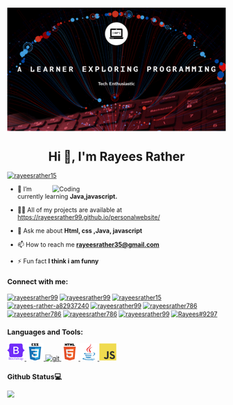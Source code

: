 ![logo](https://github.com/rayeesrather99/rayeesrather99/blob/main/Adobe_Express_20230216_1838380_1.png)
<h1 align="center">Hi 👋, I'm Rayees Rather</h1>
<!-- <h3 align="center">A Learner Exploring Programming</h3> -->
<p align="left"> <a href="https://twitter.com/rayeesrather15" target="blank"><img src="https://img.shields.io/twitter/follow/rayeesrather15?logo=twitter&style=for-the-badge" alt="rayeesrather15" /></a> </p>
<img align="right" alt="Coding" width="400" src="https://cdn.dribbble.com/users/1162077/screenshots/3848914/programmer.gif">

<!-- <p align="left"> <a href="https://github.com/ryo-ma/github-profile-trophy"><img src="https://github-profile-trophy.vercel.app/?username=rayeesrather99" alt="rayeesrather99" /></a> </p> -->

- 🌱 I’m currently learning **Java,javascript.**

- 👨‍💻 All of my projects are available at https://rayeesrather99.github.io/personalwebsite/

- 💬 Ask me about **Html, css ,Java, javascript**

- 📫 How to reach me **rayeesrather35@gmail.com**

- ⚡ Fun fact **I think i am funny**

<h3 align="left">Connect with me:</h3>
<p align="left">
<a href="https://codepen.io/rayeesrather99" target="blank"><img align="center" src="https://raw.githubusercontent.com/rahuldkjain/github-profile-readme-generator/master/src/images/icons/Social/codepen.svg" alt="rayeesrather99" height="30" width="40" /></a>
<a href="https://dev.to/rayeesrather99" target="blank"><img align="center" src="https://raw.githubusercontent.com/rahuldkjain/github-profile-readme-generator/master/src/images/icons/Social/devto.svg" alt="rayeesrather99" height="30" width="40" /></a>
<a href="https://twitter.com/rayeesrather15" target="blank"><img align="center" src="https://raw.githubusercontent.com/rahuldkjain/github-profile-readme-generator/master/src/images/icons/Social/twitter.svg" alt="rayeesrather15" height="30" width="40" /></a>
<a href="https://linkedin.com/in/rayees-rather-a82937240" target="blank"><img align="center" src="https://raw.githubusercontent.com/rahuldkjain/github-profile-readme-generator/master/src/images/icons/Social/linked-in-alt.svg" alt="rayees-rather-a82937240" height="30" width="40" /></a>
<a href="https://stackoverflow.com/users/rayeesrather99" target="blank"><img align="center" src="https://raw.githubusercontent.com/rahuldkjain/github-profile-readme-generator/master/src/images/icons/Social/stack-overflow.svg" alt="rayeesrather99" height="30" width="40" /></a>
<a href="https://fb.com/rayeesrather786" target="blank"><img align="center" src="https://raw.githubusercontent.com/rahuldkjain/github-profile-readme-generator/master/src/images/icons/Social/facebook.svg" alt="rayeesrather786" height="30" width="40" /></a>
<a href="https://instagram.com/rayeesrather786" target="blank"><img align="center" src="https://raw.githubusercontent.com/rahuldkjain/github-profile-readme-generator/master/src/images/icons/Social/instagram.svg" alt="rayeesrather786" height="30" width="40" /></a>
<a href="https://www.youtube.com/c/rayeesrather786" target="blank"><img align="center" src="https://raw.githubusercontent.com/rahuldkjain/github-profile-readme-generator/master/src/images/icons/Social/youtube.svg" alt="rayeesrather786" height="30" width="40" /></a>
<a href="https://www.leetcode.com/rayeesrather99" target="blank"><img align="center" src="https://raw.githubusercontent.com/rahuldkjain/github-profile-readme-generator/master/src/images/icons/Social/leet-code.svg" alt="rayeesrather99" height="30" width="40" /></a>
<a href="https://discord.gg/Rayees#9297" target="blank"><img align="center" src="https://raw.githubusercontent.com/rahuldkjain/github-profile-readme-generator/master/src/images/icons/Social/discord.svg" alt="Rayees#9297" height="30" width="40" /></a>
</p>

<h3 align="left">Languages and Tools:</h3>
<p align="left"> <a href="https://getbootstrap.com" target="_blank" rel="noreferrer"> <img src="https://raw.githubusercontent.com/devicons/devicon/master/icons/bootstrap/bootstrap-plain-wordmark.svg" alt="bootstrap" width="40" height="40"/> </a> <a href="https://www.w3schools.com/css/" target="_blank" rel="noreferrer"> <img src="https://raw.githubusercontent.com/devicons/devicon/master/icons/css3/css3-original-wordmark.svg" alt="css3" width="40" height="40"/> </a> <a href="https://git-scm.com/" target="_blank" rel="noreferrer"> <img src="https://www.vectorlogo.zone/logos/git-scm/git-scm-icon.svg" alt="git" width="40" height="40"/> </a> <a href="https://www.w3.org/html/" target="_blank" rel="noreferrer"> <img src="https://raw.githubusercontent.com/devicons/devicon/master/icons/html5/html5-original-wordmark.svg" alt="html5" width="40" height="40"/> </a> <a href="https://www.java.com" target="_blank" rel="noreferrer"> <img src="https://raw.githubusercontent.com/devicons/devicon/master/icons/java/java-original.svg" alt="java" width="40" height="40"/> </a> <a href="https://developer.mozilla.org/en-US/docs/Web/JavaScript" target="_blank" rel="noreferrer"> <img src="https://raw.githubusercontent.com/devicons/devicon/master/icons/javascript/javascript-original.svg" alt="javascript" width="40" height="40"/> </a> </p>

<h3>Github Status💻</h3>

![](https://github-readme-stats.vercel.app/api?username=rayeesrather99&theme=dark&hide_border=false&include_all_commits=false&count_private=false)
<!-- <p align="left"> <a href="https://github.com/ryo-ma/github-profile-trophy"><img src="https://github-profile-trophy.vercel.app/?username=rayeesrather99" alt="rayeesrather99" /></a> </p> -->
<!-- <a href="https://travis-ci.org" target="_blank" rel="noreferrer"> <img src="https://www.vectorlogo.zone/logos/travis-ci/travis-ci-icon.svg" alt="travisci" width="40" height="40"/> </a>  -->
